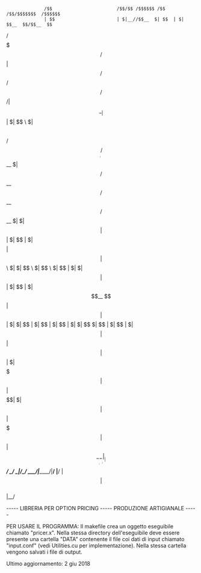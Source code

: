                   /$$                        /$$/$$ /$$$$$$ /$$   /$$/$$$$$$$  /$$$$$$ 
                  | $$                       | $|__//$$__  $| $$  | $| $$__  $$/$$__  $$
  /$$$$$$$ /$$$$$$| $$ /$$$$$$  /$$$$$$  /$$$$$$$/$| $$  \__| $$  | $| $$  \ $| $$  \ $$
 /$$_____//$$__  $| $$/$$__  $$/$$__  $$/$$__  $| $| $$     | $$  | $| $$  | $| $$$$$$$$
| $$     | $$  \ $| $| $$  \ $| $$  \ $| $$  | $| $| $$     | $$  | $| $$  | $| $$__  $$
| $$     | $$  | $| $| $$  | $| $$  | $| $$  | $| $| $$    $| $$  | $| $$  | $| $$  | $$
|  $$$$$$|  $$$$$$| $| $$$$$$$|  $$$$$$|  $$$$$$| $|  $$$$$$|  $$$$$$| $$$$$$$| $$  | $$
 \_______/\______/|__| $$____/ \______/ \_______|__/\______/ \______/|_______/|__/  |__/
                     | $$                                                               
                     | $$                                                               
                     |__/                                                               
                        
                        
----- LIBRERIA PER OPTION PRICING ----- PRODUZIONE ARTIGIANALE -----

PER USARE IL PROGRAMMA:
Il makefile crea un oggetto eseguibile chiamato "pricer.x". 
Nella stessa directory dell'eseguibile deve essere presente una cartella "DATA" contenente il file coi dati di input chiamato
"input.conf" (vedi Utilities.cu per implementazione). Nella stessa cartella vengono salvati i file di output.

Ultimo aggiornamento: 2 giu 2018
